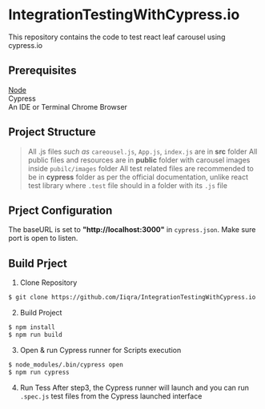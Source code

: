 # IntegrationTestingWithCypress.io
This repository contains the code to test react leaf carousel using cypress.io 


## Prerequisites
[Node](https://nodejs.org/en/download/)  
Cypress  
An IDE or Terminal 
Chrome Browser

## Project Structure 
> All .js files *such as* `careousel.js`, `App.js`, `index.js` are in **src** folder
> All public files and resources are in **public** folder with carousel images inside `pubilc/images` folder
> All test related files are recommended to be in **cypress** folder as per the official documentation, unlike react test library where `.test` file should in a folder with its `.js` file

## Prject Configuration
The baseURL is set to **"http://localhost:3000"** in `cypress.json`. Make sure port is open to listen. 


## Build Prject

1. Clone Repository
``` sh
$ git clone https://github.com/Iiqra/IntegrationTestingWithCypress.io
```
2. Build Project

``` sh
$ npm install
$ npm run build 
```
3. Open & run Cypress runner for Scripts execution 
``` sh
$ node_modules/.bin/cypress open
$ npm run cypress
```
4. Run Tess
After step3, the Cypress runner will launch and you can run `.spec.js` test files from the Cypress launched interface


